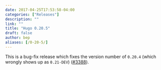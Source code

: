 ```yaml
---
date: 2017-04-25T17:53:58-04:00
categories: ["Releases"]
description: ""
link: ""
title: "Hugo 0.20.5"
draft: false
author: bep
aliases: [/0-20-5/]
---
```


This is a bug-fix release which fixes the version number of `0.20.4` (which wrongly shows up as `0.21-DEV`) ([#3388](https://github.com/gohugoio/hugo/issues/3388)).